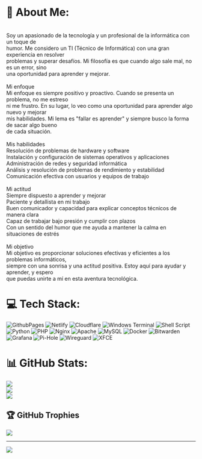 # 💫 About Me:
<br>Soy un apasionado de la tecnología y un profesional de la informática con un toque de<br>humor. Me considero un TI (Técnico de Informática) con una gran experiencia en resolver <br>problemas y superar desafíos. Mi filosofía es que cuando algo sale mal, no es un error, sino<br>una oportunidad para aprender y mejorar.<br><br>Mi enfoque<br>Mi enfoque es siempre positivo y proactivo. Cuando se presenta un problema, no me estreso<br>ni me frustro. En su lugar, lo veo como una oportunidad para aprender algo nuevo y mejorar <br>mis habilidades. Mi lema es "fallar es aprender" y siempre busco la forma de sacar algo bueno<br>de cada situación.<br><br>Mis habilidades<br>Resolución de problemas de hardware y software<br>Instalación y configuración de sistemas operativos y aplicaciones<br>Administración de redes y seguridad informática<br>Análisis y resolución de problemas de rendimiento y estabilidad<br>Comunicación efectiva con usuarios y equipos de trabajo<br><br>Mi actitud<br>Siempre dispuesto a aprender y mejorar<br>Paciente y detallista en mi trabajo<br>Buen comunicador y capacidad para explicar conceptos técnicos de manera clara<br>Capaz de trabajar bajo presión y cumplir con plazos<br>Con un sentido del humor que me ayuda a mantener la calma en situaciones de estrés<br><br>Mi objetivo<br>Mi objetivo es proporcionar soluciones efectivas y eficientes a los problemas informáticos, <br>siempre con una sonrisa y una actitud positiva. Estoy aquí para ayudar y aprender, y espero <br>que puedas unirte a mí en esta aventura tecnológica.


# 💻 Tech Stack:
![GithubPages](https://img.shields.io/badge/github%20pages-121013?style=for-the-badge&logo=github&logoColor=white) ![Netlify](https://img.shields.io/badge/netlify-%23000000.svg?style=for-the-badge&logo=netlify&logoColor=#00C7B7) ![Cloudflare](https://img.shields.io/badge/Cloudflare-F38020?style=for-the-badge&logo=Cloudflare&logoColor=white) ![Windows Terminal](https://img.shields.io/badge/Windows%20Terminal-%234D4D4D.svg?style=for-the-badge&logo=windows-terminal&logoColor=white) ![Shell Script](https://img.shields.io/badge/shell_script-%23121011.svg?style=for-the-badge&logo=gnu-bash&logoColor=white) ![Python](https://img.shields.io/badge/python-3670A0?style=for-the-badge&logo=python&logoColor=ffdd54) ![PHP](https://img.shields.io/badge/php-%23777BB4.svg?style=for-the-badge&logo=php&logoColor=white) ![Nginx](https://img.shields.io/badge/nginx-%23009639.svg?style=for-the-badge&logo=nginx&logoColor=white) ![Apache](https://img.shields.io/badge/apache-%23D42029.svg?style=for-the-badge&logo=apache&logoColor=white) ![MySQL](https://img.shields.io/badge/mysql-4479A1.svg?style=for-the-badge&logo=mysql&logoColor=white) ![Docker](https://img.shields.io/badge/docker-%230db7ed.svg?style=for-the-badge&logo=docker&logoColor=white) ![Bitwarden](https://img.shields.io/badge/bitwarden-%23175DDC.svg?style=for-the-badge&logo=bitwarden&logoColor=white) ![Grafana](https://img.shields.io/badge/grafana-%23F46800.svg?style=for-the-badge&logo=grafana&logoColor=white) ![Pi-Hole](https://img.shields.io/badge/pihole-%2396060C.svg?style=for-the-badge&logo=pi-hole&logoColor=white) ![Wireguard](https://img.shields.io/badge/wireguard-%2388171A.svg?style=for-the-badge&logo=wireguard&logoColor=white) ![XFCE](https://img.shields.io/badge/XFCE-%232284F2.svg?style=for-the-badge&logo=xfce&logoColor=white)
# 📊 GitHub Stats:
![](https://github-readme-stats.vercel.app/api?username=susadavina&theme=tokyonight&hide_border=false&include_all_commits=false&count_private=false)<br/>
![](https://github-readme-streak-stats.herokuapp.com/?user=susadavina&theme=tokyonight&hide_border=false)<br/>
![](https://github-readme-stats.vercel.app/api/top-langs/?username=susadavina&theme=tokyonight&hide_border=false&include_all_commits=false&count_private=false&layout=compact)

## 🏆 GitHub Trophies
![](https://github-profile-trophy.vercel.app/?username=susadavina&theme=nord&no-frame=false&no-bg=true&margin-w=4)

---
[![](https://visitcount.itsvg.in/api?id=susadavina&icon=0&color=0)](https://visitcount.itsvg.in)

<!-- Proudly created with GPRM ( https://gprm.itsvg.in ) -->
